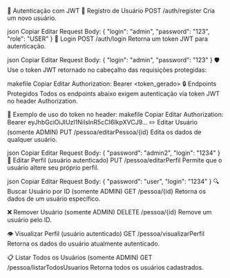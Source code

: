 🔐 Autenticação com JWT
📌 Registro de Usuário
POST /auth/register
Cria um novo usuário.

json
Copiar
Editar
Request Body:
{
  "login": "admin",
  "password": "123",
  "role": "USER"
}
🔑 Login
POST /auth/login
Retorna um token JWT para autenticação.

json
Copiar
Editar
Request Body:
{
  "login": "admin",
  "password": "123"
}
🛡️ Use o token JWT retornado no cabeçalho das requisições protegidas:

makefile
Copiar
Editar
Authorization: Bearer <token_gerado>
🔒 Endpoints Protegidos
Todos os endpoints abaixo exigem autenticação via token JWT no header Authorization.

🔁 Exemplo de uso do token no header:
makefile
Copiar
Editar
Authorization: Bearer eyJhbGciOiJIUzI1NiIsInR5cCI6IkpXVCJ9...
✏️ Editar Usuário (somente ADMIN)
PUT /pessoa/editarPessoa/{id}
Edita os dados de qualquer usuário.

json
Copiar
Editar
Request Body:
{
  "password": "admin2",
  "login": "1234"
}
👤 Editar Perfil (usuário autenticado)
PUT /pessoa/editarPerfil
Permite que o usuário altere seu próprio perfil.

json
Copiar
Editar
Request Body:
{
  "password": "user",
  "login": "1234"
}
🔍 Buscar Usuário por ID (somente ADMIN)
GET /pessoa/{id}
Retorna os dados de um usuário específico.

❌ Remover Usuário (somente ADMIN)
DELETE /pessoa/{id}
Remove um usuário pelo ID.

👁️ Visualizar Perfil (usuário autenticado)
GET /pessoa/visualizarPerfil
Retorna os dados do usuário atualmente autenticado.

📋 Listar Todos os Usuários (somente ADMIN)
GET /pessoa/listarTodosUsuarios
Retorna todos os usuários cadastrados.
